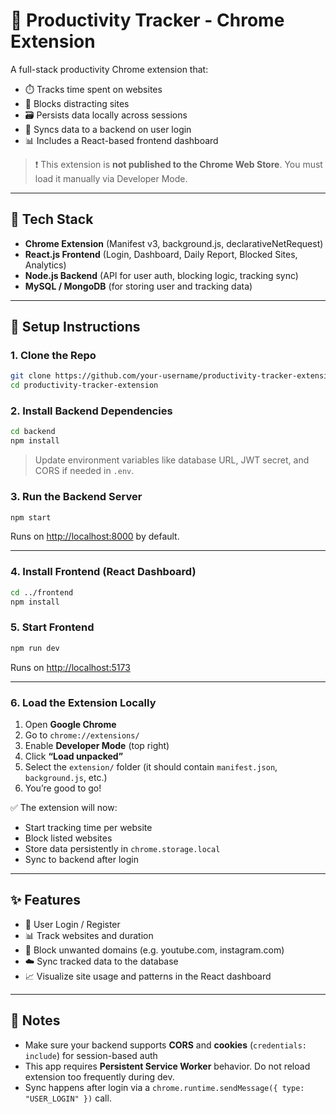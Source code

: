 
# 🚀 Productivity Tracker - Chrome Extension

A full-stack productivity Chrome extension that:
- ⏱️ Tracks time spent on websites
- 🛑 Blocks distracting sites
- 🗃️ Persists data locally across sessions
- 🔐 Syncs data to a backend on user login
- 📊 Includes a React-based frontend dashboard

> ❗ This extension is **not published to the Chrome Web Store**. You must load it manually via Developer Mode.

---

## 🧰 Tech Stack

- **Chrome Extension** (Manifest v3, background.js, declarativeNetRequest)
- **React.js Frontend** (Login, Dashboard, Daily Report, Blocked Sites, Analytics)
- **Node.js Backend** (API for user auth, blocking logic, tracking sync)
- **MySQL / MongoDB** (for storing user and tracking data)

---

## 🔧 Setup Instructions

### 1. Clone the Repo

```bash
git clone https://github.com/your-username/productivity-tracker-extension.git
cd productivity-tracker-extension
```

### 2. Install Backend Dependencies

```bash
cd backend
npm install
```

> Update environment variables like database URL, JWT secret, and CORS if needed in `.env`.

### 3. Run the Backend Server

```bash
npm start
```

Runs on [http://localhost:8000](http://localhost:8000) by default.

---

### 4. Install Frontend (React Dashboard)

```bash
cd ../frontend
npm install
```

### 5. Start Frontend

```bash
npm run dev
```

Runs on [http://localhost:5173](http://localhost:5173)

---

### 6. Load the Extension Locally

1. Open **Google Chrome**
2. Go to `chrome://extensions/`
3. Enable **Developer Mode** (top right)
4. Click **“Load unpacked”**
5. Select the `extension/` folder (it should contain `manifest.json`, `background.js`, etc.)
6. You’re good to go!

✅ The extension will now:
- Start tracking time per website
- Block listed websites
- Store data persistently in `chrome.storage.local`
- Sync to backend after login

---

## ✨ Features

- 🔐 User Login / Register
- 📊 Track websites and duration
- 🚫 Block unwanted domains (e.g. youtube.com, instagram.com)
- ☁️ Sync tracked data to the database
- 📈 Visualize site usage and patterns in the React dashboard

---

## 📝 Notes

- Make sure your backend supports **CORS** and **cookies** (`credentials: include`) for session-based auth
- This app requires **Persistent Service Worker** behavior. Do not reload extension too frequently during dev.
- Sync happens after login via a `chrome.runtime.sendMessage({ type: "USER_LOGIN" })` call.
